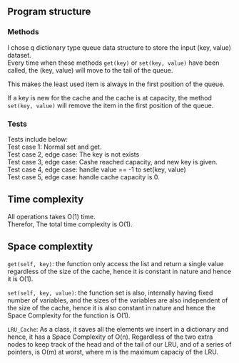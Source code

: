 ## Program structure
### Methods  
I chose q dictionary type queue data structure to store the input (key, value) dataset.  
Every time when these methods `get(key)` or `set(key, value)` have been called, the (key, value) will move to the tail of the queue.  

This makes the least used item is always in the first position of the queue.  

If a key is new for the cache and the cache is at capacity, the method `set(key, value)` will remove the item in the first position of the queue.  

### Tests
Tests include below:   
Test case 1: Normal set and get.  
Test case 2, edge case: The key is not exists  
Test case 3, edge case: Cashe reached capacity, and new key is given.  
Test case 4, edge case: handle value == -1 to set(key, value)  
Test case 5, edge case: handle cache capacity is 0.  

## Time complexity  
All operations takes O(1) time.   
Therefor, The total time complexity is O(1).

## Space complextity  

`get(self, key)`: the function only access the list and return a single value regardless of the size of the cache, hence it is constant in nature and hence it is O(1).  

`set(self, key, value)`: the function set is also, internally having fixed number of variables, and the sizes of the variables are also independent of the size of the cache, hence it is also constant in nature and hence the Space Complexity for the function is O(1).  

`LRU_Cache`: As a class, it saves all the elements we insert in a dictionary and hence, it has a Space Complexity of O(n). Regardless of the two extra nodes to keep track of the head and of the tail of our LRU, and of a series of pointers, is O(m) at worst, where m is the maximum capaciy of the LRU.


